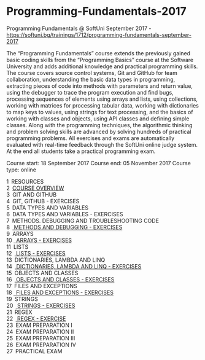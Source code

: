 
# Programming-Fundamentals-2017

Programming Fundamentals @ SoftUni September 2017 - https://softuni.bg/trainings/1712/programming-fundamentals-september-2017

The “Programming Fundamentals” course extends the previously gained basic coding skills from the “Programming Basics” course at the Software University and adds additional knowledge and practical programming skills.
The course covers source control systems, Git and GitHub for team collaboration, understanding the basic data types in programming, extracting pieces of code into methods with parameters and return value, using the debugger to trace the program execution and find bugs, processing sequences of elements using arrays and lists, using collections, working with matrices for processing tabular data, working with dictionaries to map keys to values, using strings for text processing, and the basics of working with classes and objects, using API classes and defining simple classes.
Along with the programming techniques, the algorithmic thinking and problem solving skills are advanced by solving hundreds of practical programming problems. All exercises and exams are automatically evaluated with real-time feedback through the SoftUni online judge system. At the end all students take a practical programming exam.

Course start: 18 September 2017 Course end: 05 November 2017  Course type: online

1 RESOURCES<br>
2 <a href="https://github.com/russeva/Programming-Fundamentals-2017/tree/master/02.%20COURSE%20OVERVIEW">COURSE OVERVIEW </a><br>
3 GIT AND GITHUB<br>
4 GIT, GITHUB - EXERCISES<br>
5 DATA TYPES AND VARIABLES<br>
6 DATA TYPES AND VARIABLES - EXERCISES<br>
7 METHODS. DEBUGGING AND TROUBLESHOOTING CODE<br>
8 <a href="https://github.com/russeva/Programming-Fundamentals-2017/tree/master/03.%20METHODS%2C%20DEBBUGGING%20AND%20TROUBLESHOOTING%20LAB%20AND%20EXCERCISE"> METHODS AND DEBUGGING - EXERCISES </a><br>
9 ARRAYS<br>
10 <a href="https://github.com/russeva/Programming-Fundamentals-2017/tree/master/04.%20ARRAYS%20LAB%20AND%20EXCERCISE"> ARRAYS - EXERCISES </a><br>
11 LISTS<br>
12 <a href="https://github.com/russeva/Programming-Fundamentals-2017/tree/master/05.%20LISTS%20LAB%20AND%20EXCERCISE"> LISTS - EXERCISES </a><br>
13 DICTIONARIES, LAMBDA AND LINQ<br>
14 <a href="https://github.com/russeva/Programming-Fundamentals-2017/tree/master/06.%20DICTIONARIES%2C%20LAMBDA%20EXPRESSIONS%20AND%20LINQ%20LAB%20AND%20EXCERCISE"> DICTIONARIES, LAMBDA AND LINQ - EXERCISES </a><br>
15 OBJECTS AND CLASSES<br>
16 <a href="https://github.com/russeva/Programming-Fundamentals-2017/tree/master/07.%20OBJECTS%20AND%20CLASSES%20LAB%20AND%20EXCERCISE"> OBJECTS AND CLASSES - EXERCISES </a><br>
17 FILES AND EXCEPTIONS<br>
18 <a href="https://github.com/russeva/Programming-Fundamentals-2017/tree/master/08.%20FILES%20AND%20EXCEPTIONS%20LAB%20AND%20EXCERCISE">  FILES AND EXCEPTIONS - EXERCISES </a><br>
19 STRINGS<br>
20 <a href="https://github.com/russeva/Programming-Fundamentals-2017/tree/master/09.%20STRING%20AND%20TEXT%20PROCEEDING%20LAB%20AND%20EXCERCISE"> STRINGS - EXERCISES </a><br>
21 REGEX<br>
22 <a href="https://github.com/russeva/Programming-Fundamentals-2017/tree/master/10.%20REGULAR%20EXPRESSIONS%20(REGEX)%20AND%20EXCERCISE"> REGEX - EXERCISE </a><br>
23 EXAM PREPARATION I<br>
24 EXAM PREPARATION II<br>
25 EXAM PREPARATION III<br>
26 EXAM PREPARATION IV<br>
27 PRACTICAL ЕXAM<br>



